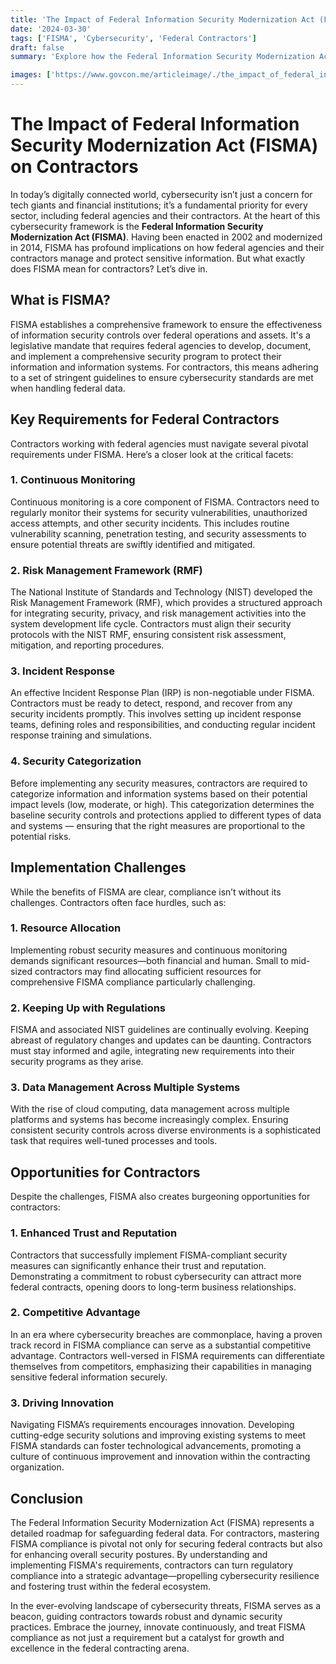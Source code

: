```yaml
---
title: 'The Impact of Federal Information Security Modernization Act (FISMA) on Contractors'
date: '2024-03-30'
tags: ['FISMA', 'Cybersecurity', 'Federal Contractors']
draft: false
summary: 'Explore how the Federal Information Security Modernization Act (FISMA) influences contractors working with federal agencies. From compliance to implementation, discover the key facets and burgeoning opportunities in federal cybersecurity mandates.'

images: ['https://www.govcon.me/articleimage/./the_impact_of_federal_information_security_modernization_act_fisma_on_contractors.webp']
---
```


# The Impact of Federal Information Security Modernization Act (FISMA) on Contractors

In today’s digitally connected world, cybersecurity isn’t just a concern for tech giants and financial institutions; it’s a fundamental priority for every sector, including federal agencies and their contractors. At the heart of this cybersecurity framework is the **Federal Information Security Modernization Act (FISMA)**. Having been enacted in 2002 and modernized in 2014, FISMA has profound implications on how federal agencies and their contractors manage and protect sensitive information. But what exactly does FISMA mean for contractors? Let’s dive in.

## What is FISMA?

FISMA establishes a comprehensive framework to ensure the effectiveness of information security controls over federal operations and assets. It's a legislative mandate that requires federal agencies to develop, document, and implement a comprehensive security program to protect their information and information systems. For contractors, this means adhering to a set of stringent guidelines to ensure cybersecurity standards are met when handling federal data.

## Key Requirements for Federal Contractors

Contractors working with federal agencies must navigate several pivotal requirements under FISMA. Here’s a closer look at the critical facets:

### 1. Continuous Monitoring

Continuous monitoring is a core component of FISMA. Contractors need to regularly monitor their systems for security vulnerabilities, unauthorized access attempts, and other security incidents. This includes routine vulnerability scanning, penetration testing, and security assessments to ensure potential threats are swiftly identified and mitigated.

### 2. Risk Management Framework (RMF)

The National Institute of Standards and Technology (NIST) developed the Risk Management Framework (RMF), which provides a structured approach for integrating security, privacy, and risk management activities into the system development life cycle. Contractors must align their security protocols with the NIST RMF, ensuring consistent risk assessment, mitigation, and reporting procedures.

### 3. Incident Response

An effective Incident Response Plan (IRP) is non-negotiable under FISMA. Contractors must be ready to detect, respond, and recover from any security incidents promptly. This involves setting up incident response teams, defining roles and responsibilities, and conducting regular incident response training and simulations.

### 4. Security Categorization

Before implementing any security measures, contractors are required to categorize information and information systems based on their potential impact levels (low, moderate, or high). This categorization determines the baseline security controls and protections applied to different types of data and systems — ensuring that the right measures are proportional to the potential risks.

## Implementation Challenges

While the benefits of FISMA are clear, compliance isn’t without its challenges. Contractors often face hurdles, such as:

### 1. Resource Allocation

Implementing robust security measures and continuous monitoring demands significant resources—both financial and human. Small to mid-sized contractors may find allocating sufficient resources for comprehensive FISMA compliance particularly challenging.

### 2. Keeping Up with Regulations

FISMA and associated NIST guidelines are continually evolving. Keeping abreast of regulatory changes and updates can be daunting. Contractors must stay informed and agile, integrating new requirements into their security programs as they arise.

### 3. Data Management Across Multiple Systems

With the rise of cloud computing, data management across multiple platforms and systems has become increasingly complex. Ensuring consistent security controls across diverse environments is a sophisticated task that requires well-tuned processes and tools.

## Opportunities for Contractors

Despite the challenges, FISMA also creates burgeoning opportunities for contractors:

### 1. Enhanced Trust and Reputation

Contractors that successfully implement FISMA-compliant security measures can significantly enhance their trust and reputation. Demonstrating a commitment to robust cybersecurity can attract more federal contracts, opening doors to long-term business relationships.

### 2. Competitive Advantage

In an era where cybersecurity breaches are commonplace, having a proven track record in FISMA compliance can serve as a substantial competitive advantage. Contractors well-versed in FISMA requirements can differentiate themselves from competitors, emphasizing their capabilities in managing sensitive federal information securely.

### 3. Driving Innovation

Navigating FISMA’s requirements encourages innovation. Developing cutting-edge security solutions and improving existing systems to meet FISMA standards can foster technological advancements, promoting a culture of continuous improvement and innovation within the contracting organization.

## Conclusion

The Federal Information Security Modernization Act (FISMA) represents a detailed roadmap for safeguarding federal data. For contractors, mastering FISMA compliance is pivotal not only for securing federal contracts but also for enhancing overall security postures. By understanding and implementing FISMA's requirements, contractors can turn regulatory compliance into a strategic advantage—propelling cybersecurity resilience and fostering trust within the federal ecosystem.

In the ever-evolving landscape of cybersecurity threats, FISMA serves as a beacon, guiding contractors towards robust and dynamic security practices. Embrace the journey, innovate continuously, and treat FISMA compliance as not just a requirement but a catalyst for growth and excellence in the federal contracting arena.